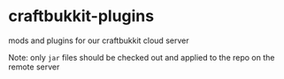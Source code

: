 # craftbukkit-plugins
mods and plugins for our craftbukkit cloud server

Note: only `jar` files should be checked out and applied to the repo on the remote server
